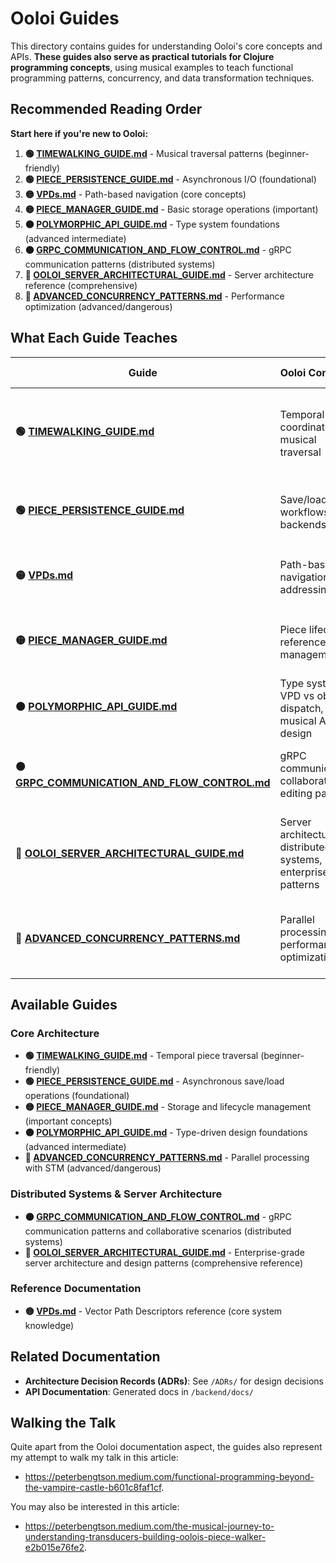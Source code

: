 # Ooloi Guides

This directory contains guides for understanding Ooloi's core concepts and APIs. **These guides also serve as practical tutorials for Clojure programming concepts**, using musical examples to teach functional programming patterns, concurrency, and data transformation techniques.

## Recommended Reading Order

**Start here if you're new to Ooloi:**

1. **🟢 [TIMEWALKING_GUIDE.md](TIMEWALKING_GUIDE.md)** - Musical traversal patterns (beginner-friendly)
2. **🟢 [PIECE_PERSISTENCE_GUIDE.md](PIECE_PERSISTENCE_GUIDE.md)** - Asynchronous I/O (foundational)
3. **🟡 [VPDs.md](VPDs.md)** - Path-based navigation (core concepts)
4. **🟡 [PIECE_MANAGER_GUIDE.md](PIECE_MANAGER_GUIDE.md)** - Basic storage operations (important)
5. **🟠 [POLYMORPHIC_API_GUIDE.md](POLYMORPHIC_API_GUIDE.md)** - Type system foundations (advanced intermediate)
6. **🟠 [GRPC_COMMUNICATION_AND_FLOW_CONTROL.md](GRPC_COMMUNICATION_AND_FLOW_CONTROL.md)** - gRPC communication patterns (distributed systems)
7. **🔵 [OOLOI_SERVER_ARCHITECTURAL_GUIDE.md](OOLOI_SERVER_ARCHITECTURAL_GUIDE.md)** - Server architecture reference (comprehensive)
8. **🔴 [ADVANCED_CONCURRENCY_PATTERNS.md](ADVANCED_CONCURRENCY_PATTERNS.md)** - Performance optimization (advanced/dangerous)

## What Each Guide Teaches

| Guide | Ooloi Concepts | Clojure Concepts |
|-------|----------------|------------------|
| **🟢 [TIMEWALKING_GUIDE.md](TIMEWALKING_GUIDE.md)** | Temporal coordination, musical traversal | Transducers, lazy sequences, functional composition, threading macros |
| **🟢 [PIECE_PERSISTENCE_GUIDE.md](PIECE_PERSISTENCE_GUIDE.md)** | Save/load workflows, I/O backends | Agents, asynchronous operations, error handling patterns |
| **🟡 [VPDs.md](VPDs.md)** | Path-based navigation, addressing | Vector operations, `get-in`/`update-in` patterns |
| **🟡 [PIECE_MANAGER_GUIDE.md](PIECE_MANAGER_GUIDE.md)** | Piece lifecycle, reference management | STM (refs, dosync), concurrent state management |
| **🟠 [POLYMORPHIC_API_GUIDE.md](POLYMORPHIC_API_GUIDE.md)** | Type system, VPD vs object dispatch, musical API design | Multimethods, hierarchies, polymorphic dispatch, `derive`/`isa?` |
| **🟠 [GRPC_COMMUNICATION_AND_FLOW_CONTROL.md](GRPC_COMMUNICATION_AND_FLOW_CONTROL.md)** | gRPC communication, collaborative editing patterns | Network programming, distributed state, async operations |
| **🔵 [OOLOI_SERVER_ARCHITECTURAL_GUIDE.md](OOLOI_SERVER_ARCHITECTURAL_GUIDE.md)** | Server architecture, distributed systems, enterprise patterns | STM-gRPC integration, concurrent state management, functional architecture |
| **🔴 [ADVANCED_CONCURRENCY_PATTERNS.md](ADVANCED_CONCURRENCY_PATTERNS.md)** | Parallel processing, performance optimization | STM coordination, parallel algorithms, performance tuning |

## Available Guides

### Core Architecture
- **🟢 [TIMEWALKING_GUIDE.md](TIMEWALKING_GUIDE.md)** - Temporal piece traversal (beginner-friendly)
- **🟢 [PIECE_PERSISTENCE_GUIDE.md](PIECE_PERSISTENCE_GUIDE.md)** - Asynchronous save/load operations (foundational)
- **🟡 [PIECE_MANAGER_GUIDE.md](PIECE_MANAGER_GUIDE.md)** - Storage and lifecycle management (important concepts)
- **🟠 [POLYMORPHIC_API_GUIDE.md](POLYMORPHIC_API_GUIDE.md)** - Type-driven design foundations (advanced intermediate)
- **🔴 [ADVANCED_CONCURRENCY_PATTERNS.md](ADVANCED_CONCURRENCY_PATTERNS.md)** - Parallel processing with STM (advanced/dangerous)

### Distributed Systems & Server Architecture
- **🟠 [GRPC_COMMUNICATION_AND_FLOW_CONTROL.md](GRPC_COMMUNICATION_AND_FLOW_CONTROL.md)** - gRPC communication patterns and collaborative scenarios (distributed systems)
- **🔵 [OOLOI_SERVER_ARCHITECTURAL_GUIDE.md](OOLOI_SERVER_ARCHITECTURAL_GUIDE.md)** - Enterprise-grade server architecture and design patterns (comprehensive reference)

### Reference Documentation
- **🟡 [VPDs.md](VPDs.md)** - Vector Path Descriptors reference (core system knowledge)

## Related Documentation

- **Architecture Decision Records (ADRs)**: See `/ADRs/` for design decisions
- **API Documentation**: Generated docs in `/backend/docs/`

## Walking the Talk

Quite apart from the Ooloi documentation aspect, the guides also represent my attempt to walk my talk
in this article: 

- https://peterbengtson.medium.com/functional-programming-beyond-the-vampire-castle-b601c8faf1cf. 

You may also be interested in this article: 

- https://peterbengtson.medium.com/the-musical-journey-to-understanding-transducers-building-oolois-piece-walker-e2b015e76fe2.
